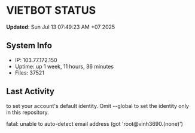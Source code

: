 # VIETBOT STATUS
**Updated**: Sun Jul 13 07:49:23 AM +07 2025

## System Info
- IP: 103.77.172.150
- Uptime: up 1 week, 11 hours, 36 minutes
- Files: 37521

## Last Activity

to set your account's default identity.
Omit --global to set the identity only in this repository.

fatal: unable to auto-detect email address (got 'root@vinh3690.(none)')
